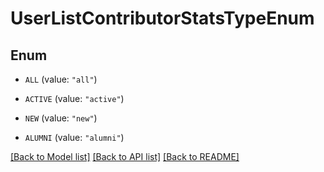 # UserListContributorStatsTypeEnum

## Enum


* `ALL` (value: `"all"`)

* `ACTIVE` (value: `"active"`)

* `NEW` (value: `"new"`)

* `ALUMNI` (value: `"alumni"`)


[[Back to Model list]](../README.md#documentation-for-models) [[Back to API list]](../README.md#documentation-for-api-endpoints) [[Back to README]](../README.md)


